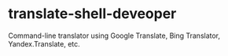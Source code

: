 # translate-shell-deveoper
Command-line translator using Google Translate, Bing Translator, Yandex.Translate, etc. 
